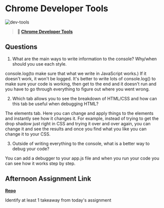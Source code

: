 # Chrome Developer Tools

![dev-tools](https://bcw.blob.core.windows.net/public/img/lesson-images/4571780153354770)

> **📖 [Chrome Developer Tools](https://codeworksacademy.com/fs-student-guide/resources/wk2/03-Chrome-Dev-Tools)**

## Questions

1. What are the main ways to write information to the console? Why/when should you use each style.

console.log(to make sure that what we write in JavaScript works.) If it doesn't work, it won't be logged. It's better to write lots of console.log() to make sure your code is working, then get to the end and it doesn't run and you have to go through everything to figure out where you went wrong.

2. Which tab allows you to see the breakdown of HTML/CSS and how can this tab be useful when debugging HTML?

The elements tab. Here you can change and apply things to the elements and instantly see how it changes it. For example, instead of trying to get the drop shadow just right in CSS and trying it over and over again, you can change it and see the results and once you find what you like you can change it to your CSS.

3. Outside of writing everything to the console, what is a better way to debug your code?

You can add a debugger to your app.js file and when you run your code you can see how it works step by step.

## Afternoon Assignment Link

**[Repo](https://github.com/zachrasmussen/ice-cream-parlor)**

Identify at least 1 takeaway from today's assignment
